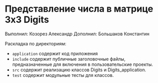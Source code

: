 # Представление числа в матрице 3х3 Digits

Выполнил: Козорез Александр
Дополнил: Большаков Константин

Раскладка по директориям:
  - `application` содержит код приложения
  - `include` содержит публичные заголовочные файлы, предназначенные для
    включения в пользовательские проекты.
  - `src` содержит реализацию классов Digits и Digits_application.
  - `test` содержит модульные тесты для классов.

<!-- - `docs` содержит документацию на класс. -->
